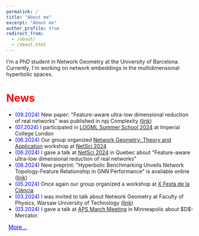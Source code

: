 ```yaml
---
permalink: /
title: "About me"
excerpt: "About me"
author_profile: true
redirect_from: 
  - /about/
  - /about.html
---
```


I'm a PhD student in Network Geometry at the University of Barcelona. Currently, I'm working on network embeddings in the multidimensional hyperbolic spaces.

<h1><span style="color:red">News</span></h1>

<ul>
  <li><span style="color:blue">(09.2024)</span> New paper: "Feature-aware ultra-low dimensional reduction of real networks" was published in npj Complexity (<a href="https://www.nature.com/articles/s44260-024-00013-z">link</a>)</li>
  <li><span style="color:blue">(07.2024)</span> I participated in <a href="https://www.logml.ai/">LOGML Summer School 2024</a> at Imperial College London</li>
  <li><span style="color:blue">(06.2024)</span> Our group organized <a href="https://mappingcomplexity.net/mainpage/?page_id=2921">Network Geometry: Theory and Application</a> workshop at <a href="https://netsci2024.com/en">NetSci 2024</a></li>
  <li><span style="color:blue">(06.2024)</span> I gave a talk at <a href="https://netsci2024.com/en">NetSci 2024</a> in Quebec about "Feature-aware ultra-low dimensional reduction of real networks"</li>
  <li><span style="color:blue">(06.2024)</span> New preprint: "Hyperbolic Benchmarking Unveils Network Topology-Feature Relationship in GNN Performance" is available online (<a href="https://arxiv.org/abs/2406.02772">link</a>)</li>
  <li><span style="color:blue">(05.2024)</span> Once again our group organized a workshop at <a href="https://www.ub.edu/laubdivulga/festacienciaub/index.html">X Festa de la Ciència</a></li>
  <li><span style="color:blue">(03.2024)</span> I was invited to talk about Network Geometry at Faculty of Physics, Warsaw University of Technology (<a href="https://www.fizyka.pw.edu.pl/en/Aktualnosci/Network-geometry-and-multidimensional-hyperbolic-maps-of-real-networks-wyklad-goscinny">link</a>)</li>
  <li><span style="color:blue">(03.2024)</span> I gave a talk at <a href="https://march.aps.org/">APS March Meeting</a> in Minneapolis about $D$-Mercator.</li>
</ul>

<div id="more-news" style="display: none;">
<ul>
  <li><span style="color:blue">(01.2024)</span> New preprint: "Feature-aware ultra-low dimensional reduction of real networks" is available online (<a href="https://arxiv.org/abs/2401.09368">link</a>).</li>
  <li><span style="color:blue">(11.2023)</span> A first paper from my PhD has been published in Nature Communications! (<a href="https://www.nature.com/articles/s41467-023-43337-5">link</a>)</li>
  <li><span style="color:blue">(10.2023)</span> I presented a poster at XXIV Congreso de Física Estadística (<a href="https://fises23.gefenol.es/">FisEs'23</a>) in Pamplona. My first conference in Spanish!</li>
  <li><span style="color:blue">(09.2023)</span> I participated in <a href="https://vis.csh.ac.at/vis-workshop-2023/">Visualizing Complexity Science Workshop</a> organized by CSH in Vienna.</li>
  <li><span style="color:blue">(08.2023)</span> Delighted to give a talk at <a href="https://statphys28.org/">StatPhys28</a> in Tokyo about $D$-Mercator.</li>
  <li><span style="color:blue">(07.2023)</span> I took part in the <a href="https://school2023.gefenol.es/">XI GEFENOL Summer School on Statistical Physics of Complex Systems</a> in Barcelona.</li>
  <li><span style="color:blue">(07.2023)</span> I gave a talk at <a href="https://netsci2023.wixsite.com/netsci2023">NetSci 2023</a> in Vienna about $D$-Mercator.</li>
  <li><span style="color:blue">(05.2023)</span> Our group organized a workshop at <a href="https://www.ub.edu/laubdivulga/festacienciaub/festacienciaIX/xarxescomplexes-familiar.html">IX Festa de la Ciència</a> explaining networks in the city of Barcelona. Take a look at our [video](https://youtu.be/Bj9e8xyzuzM) about the transportation networks in Barcelona and also the [promo video](https://youtu.be/WsRznHKe3cg)</li>
  <li><span style="color:blue">(04.2023)</span> New preprint: $D$-Mercator: multidimensional hyperbolic embedding of real networks (<a href="https://arxiv.org/abs/2304.06580">link</a>)</li>
  <li><span style="color:blue">(10.2022)</span> Very glad to give a talk at <a href="http://ccs2022.org/">CSS 2022</a> in Palma de Mallorca about D-Mercator -- a tool to embed networks into multidimensional hyperbolic spaces.</li>
  <li><span style="color:blue">(02.2022)</span> I gave a talk at <a href="https://netscix.dcc.fc.up.pt/">NetSciX 2022</a> about the role of time scales in coupled  epidemic-opinion dynamics on multiplex networks.</li>
  <li><span style="color:blue">(01.2022)</span> New publication in Entropy with Anna Chmiel. The paper discusses the interplay between opinion dynamics and epidemic spreading in multiplex networks (<a href="https://www.mdpi.com/1099-4300/24/1/105">link</a>).</li>
  <li><span style="color:blue">(10.2021)</span> I started my PhD degree at University of Barcelona. I will work with Profs. M. Ángeles Serrano and Marián Boguñá on network geometry topics.</li>
  <li><span style="color:blue">(07.2021)</span> I was awarded the first prize for my engineering thesis (_Predicting election polls using machine learning tools_) by Section Physics in Economy and Social Sciences of Polish Physical Society.</li>
  <li><span style="color:blue">(07.2021)</span> I presented a <a href="https://indico.fis.agh.edu.pl/event/69/contributions/228/attachments/152/226/19_Jankowski.pdf">poster</a> about my master thesis at 11th Polish Symposium on Physics in Economy and Social Science (<a href="https://indico.fis.agh.edu.pl/event/69/overview">FENS 2021</a>)</li>
  <li><span style="color:blue">(06.2021)</span> I won an award for the best student's presentation at the <a href="http://sfinks.fizyka.pw.edu.pl/">SFINKS</a> conference. I presented an ABM model for generating interaction from agents' preference and their relations.</li>
 <li><span style="color:blue">(05.2021)</span> I started working with <a href="http://achmiel.pl/index.php?option=com_content&view=article&id=8&Itemid=109&lang=en">Dr Anna Chmiel</a> in her research grant _"Modeling epidemic spread using comorbidities and social attitudes"_.</li>
  <li><span style="color:blue">(10.2020)</span> I joined <a href="http://fens.if.pw.edu.pl/nasz-zespol/">Prof. Holyst's group</a> of Physics in Economy and Social Sciences at WUT in project _"Signed Relations and Structural Balance in Complex Systems: From Data to Models"_ as a student researcher.</li>
  <li><span style="color:blue">(09.2020)</span> New publication in Acta Physica Polonica A. with Julian Sienkiewicz. It investigates the important factors of popular scientific articles (<a href="http://przyrbwn.icm.edu.pl/APP/PDF/138/app138z1p06.pdf">link</a>).</li>
</ul>
</div>

<button id="more-btn" class="text-button" onclick="showMore()">More...</button>

<script>
function showMore() {
  var moreNews = document.getElementById("more-news");
  var btn = document.getElementById("more-btn");
  if (moreNews.style.display === "none") {
    moreNews.style.display = "block";
    btn.textContent = "Less...";
  } else {
    moreNews.style.display = "none";
    btn.textContent = "More...";
  }
}
</script>

<style>
.text-button {
  background: none;
  border: none;
  color: blue;
  cursor: pointer;
  font-size: 16px;
  text-decoration: underline;
}

.text-button:hover {
  color: darkblue;
}
</style>